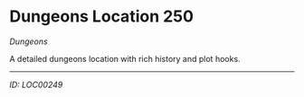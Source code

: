 # Dungeons Location 250

*Dungeons*

A detailed dungeons location with rich history and plot hooks.

---
*ID: LOC00249*